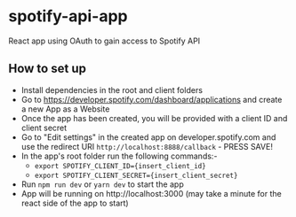 # spotify-api-app
React app using OAuth to gain access to Spotify API

## How to set up

- Install dependencies in the root and client folders
- Go to https://developer.spotify.com/dashboard/applications and create a new App as a Website
- Once the app has been created, you will be provided with a client ID and client secret
- Go to "Edit settings" in the created app on developer.spotify.com and use the redirect URI `http://localhost:8888/callback` - PRESS SAVE!
- In the app's root folder run the following commands:-
  - `export SPOTIFY_CLIENT_ID={insert_client_id}`
  - `export SPOTIFY_CLIENT_SECRET={insert_client_secret}`
- Run `npm run dev` or `yarn dev` to start the app
- App will be running on http://localhost:3000 (may take a minute for the react side of the app to start)

